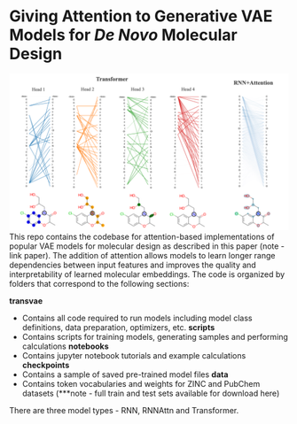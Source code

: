 # Giving Attention to Generative VAE Models for _De Novo_ Molecular Design
![Attention Heads](imgs/attn_heads.png)
This repo contains the codebase for attention-based implementations of popular VAE models for molecular design as described in this paper (note - link paper). The addition of attention allows models to learn longer range dependencies between input features and improves the quality and interpretability of learned molecular embeddings. The code is organized by folders that correspond to the following sections:

**transvae**
* Contains all code required to run models including model class definitions, data preparation, optimizers, etc.
**scripts**
* Contains scripts for training models, generating samples and performing calculations
**notebooks**
* Contains jupyter notebook tutorials and example calculations
**checkpoints**
* Contains a sample of saved pre-trained model files
**data**
* Contains token vocabularies and weights for ZINC and PubChem datasets (***note - full train and test sets available for download here)



There are three model types - RNN, RNNAttn and Transformer.
